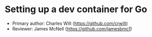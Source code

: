 # Setting up a dev container for Go

* Primary author: Charles Wilt (https://github.com/crwilt)
* Reviewer: James McNell (https://github.com/jamesbmc1)